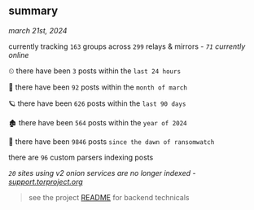 
## summary
_march 21st, 2024_

currently tracking `163` groups across `299` relays & mirrors - _`71` currently online_

⏲ there have been `3` posts within the `last 24 hours`

🦈 there have been `92` posts within the `month of march`

🪐 there have been `626` posts within the `last 90 days`

🏚 there have been `564` posts within the `year of 2024`

🦕 there have been `9846` posts `since the dawn of ransomwatch`

there are `96` custom parsers indexing posts

_`20` sites using v2 onion services are no longer indexed - [support.torproject.org](https://support.torproject.org/onionservices/v2-deprecation/)_

> see the project [README](https://github.com/joshhighet/ransomwatch#ransomwatch--) for backend technicals
